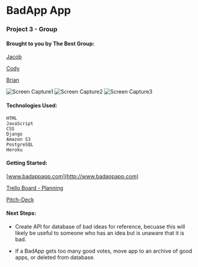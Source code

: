 <h1>BadApp App</h1>
<h3>Project 3 - Group</h3>

<h4>Brought to you by The Best Group:</h4>


[Jacob](https://github.com/LaunchPad90)

[Cody](https://github.com/CodyLHart)

[Brian](https://github.com/brianbellini)


![Screen Capture1](#)
![Screen Capture2](#)
![Screen Capture3](#)

<h4>Technologies Used:</h4>

  	HTML
  	JavaScript
    CSS
    Django
    Amazon S3
    PostgreSQL
    Heroku




<h4>Getting Started:</h4>

[www.badappapp.com](http://www.badappapp.com)
	
[Trello Board - Planning](https://trello.com/b/9h6jCBzr/user-stories)

[Pitch-Deck](https://docs.google.com/presentation/d/1fcqI8YcUExeqlxLOi6gl843j50fqCdhSCQAcK9YTn9Y/present?usp=sharing)


<h4>Next Steps:</h4>

  * Create API for database of bad ideas for reference, becuase this will likely be useful to someone who has an idea but is unaware that it is bad.

  * If a BadApp gets too many good votes, move app to an archive of good apps, or deleted from database.

